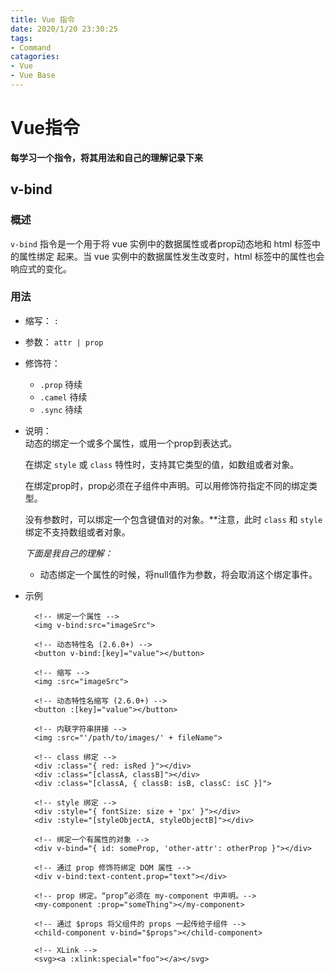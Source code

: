 ```yaml
---
title: Vue 指令
date: 2020/1/20 23:30:25
tags:
- Command
catagories:
- Vue
- Vue Base
---
```

# Vue指令  

**每学习一个指令，将其用法和自己的理解记录下来**

## **v-bind**  

### **概述**

`v-bind` 指令是一个用于将 vue 实例中的数据属性或者prop动态地和 html 标签中的属性绑定 
起来。当 vue 实例中的数据属性发生改变时，html 标签中的属性也会响应式的变化。  

### **用法**

- 缩写： `:`
- 参数： `attr | prop`
- 修饰符：  
  - `.prop` 待续
  - `.camel` 待续
  - `.sync` 待续
- 说明：  
    动态的绑定一个或多个属性，或用一个prop到表达式。  

    在绑定 `style` 或 `class` 特性时，支持其它类型的值，如数组或者对象。 

    在绑定prop时，prop必须在子组件中声明。可以用修饰符指定不同的绑定类型。  

    没有参数时，可以绑定一个包含键值对的对象。**注意，此时 `class` 和 `style` 绑定不支持数组或者对象。  

    *下面是我自己的理解：*  
  
  - 动态绑定一个属性的时候，将null值作为参数，将会取消这个绑定事件。
- 示例  

        <!-- 绑定一个属性 -->
        <img v-bind:src="imageSrc">
    
        <!-- 动态特性名 (2.6.0+) -->
        <button v-bind:[key]="value"></button>
    
        <!-- 缩写 -->
        <img :src="imageSrc">
    
        <!-- 动态特性名缩写 (2.6.0+) -->
        <button :[key]="value"></button>
    
        <!-- 内联字符串拼接 -->
        <img :src="'/path/to/images/' + fileName">
    
        <!-- class 绑定 -->
        <div :class="{ red: isRed }"></div>
        <div :class="[classA, classB]"></div>
        <div :class="[classA, { classB: isB, classC: isC }]">
    
        <!-- style 绑定 -->
        <div :style="{ fontSize: size + 'px' }"></div>
        <div :style="[styleObjectA, styleObjectB]"></div>
    
        <!-- 绑定一个有属性的对象 -->
        <div v-bind="{ id: someProp, 'other-attr': otherProp }"></div>
    
        <!-- 通过 prop 修饰符绑定 DOM 属性 -->
        <div v-bind:text-content.prop="text"></div>
    
        <!-- prop 绑定。“prop”必须在 my-component 中声明。-->
        <my-component :prop="someThing"></my-component>
    
        <!-- 通过 $props 将父组件的 props 一起传给子组件 -->
        <child-component v-bind="$props"></child-component>
    
        <!-- XLink -->
        <svg><a :xlink:special="foo"></a></svg>

